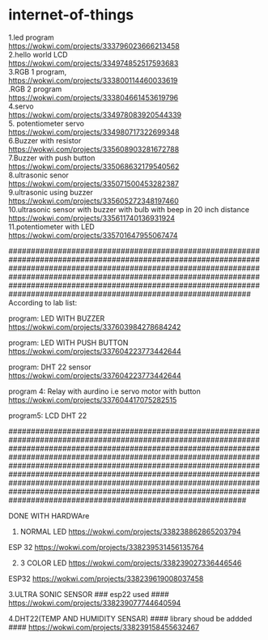 # internet-of-things





1.led program<br>
https://wokwi.com/projects/333796023666213458<br>
2.hello world LCD<br>
https://wokwi.com/projects/334974852517593683<br>
3.RGB 1 program,<br>
https://wokwi.com/projects/333800114460033619<br>
.RGB 2 program<br>
https://wokwi.com/projects/333804661453619796<br>
4.servo<br>
https://wokwi.com/projects/334978083920544339<br>
5. potentiometer servo<br>
https://wokwi.com/projects/334980717322699348<br>
6.Buzzer  with resistor<br>
https://wokwi.com/projects/335608903281672788<br>
7.Buzzer with push button<br>
https://wokwi.com/projects/335068632179540562<br>
8.ultrasonic senor<br>
https://wokwi.com/projects/335071500453282387<br>
9.ultrasonic using buzzer <br>
https://wokwi.com/projects/335605272348197460<br>
10.ultrasonic sensor with buzzer with bulb with beep in 20  inch distance<br>
https://wokwi.com/projects/335611740136931924<br>
11.potentiometer with LED<br>
https://wokwi.com/projects/335701647955067474<br>




##############################################################################################################################################################################################################################################################################################################################################
According to lab list:


program:  LED WITH BUZZER
https://wokwi.com/projects/337603984278684242

program: LED WITH PUSH BUTTON
https://wokwi.com/projects/337604223773442644

program: DHT 22 sensor
https://wokwi.com/projects/337604223773442644

program 4:  Relay with  aurdino i.e servo motor with button
https://wokwi.com/projects/337604417075282515

program5: LCD DHT 22














































#####################################################################################################################################################################################################################################################################################################################################################################################################################################################################################################################

DONE WITH HARDWAre


1. NORMAL LED
https://wokwi.com/projects/338238862865203794

ESP 32
https://wokwi.com/projects/338239531456135764

2. 3 COLOR  LED
https://wokwi.com/projects/338239027336446546

ESP32
https://wokwi.com/projects/338239619008037458

3.ULTRA SONIC SENSOR  ### esp22 used ####
https://wokwi.com/projects/338239077744640594

4.DHT22(TEMP AND HUMIDITY SENSAR)  #### library shoud be addded  ####
https://wokwi.com/projects/338239158455632467



